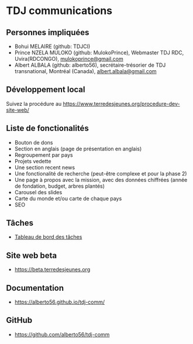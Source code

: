 # TDJ communications

## Personnes impliquées

* Bohui MELAIRE (github: TDJCI)
* Prince NZELA MULOKO (github: MulokoPrince), Webmaster TDJ RDC, Uvira(RDCONGO), mulokoprince@gmail.com
* Albert ALBALA (github: alberto56), secrétaire-trésorier de TDJ transnational, Montréal (Canada), albert.albala@gmail.com

## Développement local

Suivez la procédure au <https://www.terredesjeunes.org/procedure-dev-site-web/>

## Liste de fonctionalités

* Bouton de dons
* Section en anglais (page de présentation en anglais)
* Regroupement par pays
* Projets vedette
* Une section recent news
* Une fonctionalité de recherche (peut-être complexe et pour la phase 2)
* Une page à propos avec la mission, avec des données chiffrées (année de fondation, budget, arbres plantés)
* Carousel des slides
* Carte du monde et/ou carte de chaque pays
* SEO

## Tâches

* [Tableau de bord des tâches](https://github.com/users/alberto56/projects/16/views/1)

## Site web beta

* <https://beta.terredesjeunes.org>

## Documentation

* <https://alberto56.github.io/tdj-comm/>

## GitHub

* <https://github.com/alberto56/tdj-comm>
